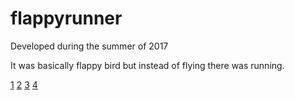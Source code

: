 # flappyrunner
Developed during the summer of 2017

It was basically flappy bird but instead of flying there was running.

[1](https://github.com/adilhbay/flappyrunner/blob/master/images/GAME.png)
[2](/images/GAME.png)
[3](/images/tubes.png)
[4](/images/dead.png)
